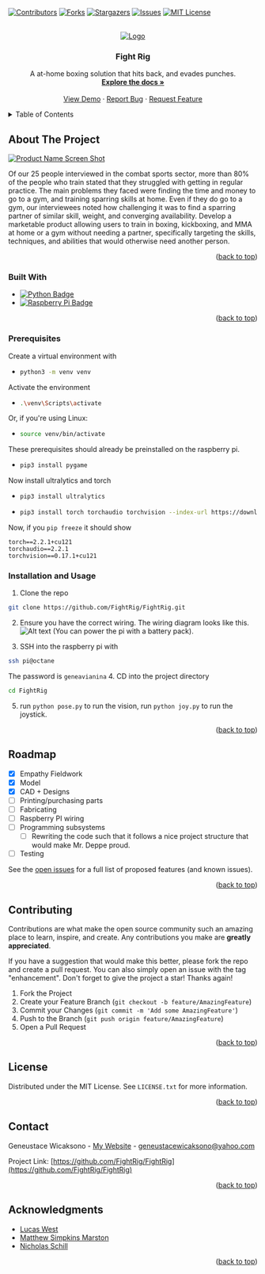 <!-- Improved compatibility of back to top link: See: https://github.com/othneildrew/Best-README-Template/pull/73 -->
<a name="readme-top"></a>
<!--
*** Thanks for checking out the Best-README-Template. If you have a suggestion
*** that would make this better, please fork the repo and create a pull request
*** or simply open an issue with the tag "enhancement".
*** Don't forget to give the project a star!
*** Thanks again! Now go create something AMAZING! :D
-->



<!-- PROJECT SHIELDS -->
<!--
*** I'm using markdown "reference style" links for readability.
*** Reference links are enclosed in brackets [ ] instead of parentheses ( ).
*** See the bottom of this document for the declaration of the reference variables
*** for contributors-url, forks-url, etc. This is an optional, concise syntax you may use.
*** https://www.markdownguide.org/basic-syntax/#reference-style-links
-->
[![Contributors][contributors-shield]][contributors-url]
[![Forks][forks-shield]][forks-url]
[![Stargazers][stars-shield]][stars-url]
[![Issues][issues-shield]][issues-url]
[![MIT License][license-shield]][license-url]


<!-- PROJECT LOGO -->
<br />
<div align="center">
  <a href="https://github.com/FightRig/FightRig">
    <img src="images/logo.png" alt="Logo">
  </a>

<h3 align="center">Fight Rig</h3>

  <p align="center">
    A at-home boxing solution that hits back, and evades punches.
    <br /> 
    <a href="https://github.com/FightRig/FightRig"><strong>Explore the docs »</strong></a>
    <br />
    <br />
    <a href="https://github.com/FightRig/FightRig">View Demo</a>
    ·
    <a href="https://github.com/FightRig/FightRig/issues">Report Bug</a>
    ·
    <a href="https://github.com/FightRig/FightRig/issues">Request Feature</a>
  </p>
</div>



<!-- TABLE OF CONTENTS -->
<details>
  <summary>Table of Contents</summary>
  <ol>
    <li>
      <a href="#about-the-project">About The Project</a>
      <ul>
        <li><a href="#built-with">Built With</a></li>
      </ul>
    </li>
    <li>
      <a href="#getting-started">Getting Started</a>
      <ul>
        <li><a href="#prerequisites">Prerequisites</a></li>
        <li><a href="#installation">Installation</a></li>
      </ul>
    </li>
    <li><a href="#usage">Usage</a></li>
    <li><a href="#roadmap">Roadmap</a></li>
    <li><a href="#contributing">Contributing</a></li>
    <li><a href="#license">License</a></li>
    <li><a href="#contact">Contact</a></li>
    <li><a href="#acknowledgments">Acknowledgments</a></li>
  </ol>
</details>



<!-- ABOUT THE PROJECT -->
## About The Project

[![Product Name Screen Shot][product-screenshot]](https://sites.google.com/icsd.k12.ny.us/impact-combat-sports?usp=sharing)

Of our 25 people interviewed in the combat sports sector, more than 80% of the people who train stated that they struggled with getting in regular practice. The main problems they faced were finding the time and money to go to a gym, and training sparring skills at home. Even if they do go to a gym, our interviewees noted how challenging it was to find a sparring partner of similar skill, weight, and converging availability. Develop a marketable product allowing users to train in boxing, kickboxing, and MMA at home or a gym without needing a partner, specifically targeting the skills, techniques, and abilities that would otherwise need another person.




<p align="right">(<a href="#readme-top">back to top</a>)</p>



### Built With

* [![Python Badge][python]][python-url]
* [![Raspberry Pi Badge][rpi]][rpi-url]

<p align="right">(<a href="#readme-top">back to top</a>)</p>

### Prerequisites

Create a virtual environment with 
* ```sh
  python3 -m venv venv
  ```
Activate the environment
* ```sh
  .\venv\Scripts\activate
  ```

Or, if you're using Linux:
* ```sh
  source venv/bin/activate
  ```



These prerequisites should already be preinstalled on the raspberry pi.
* ```sh
  pip3 install pygame
  ```

Now install ultralytics and torch
* ```sh
  pip3 install ultralytics
  ```

* ```sh
  pip3 install torch torchaudio torchvision --index-url https://download.pytorch.org/whl/cu121
  ```

Now, if you `pip freeze`
it should show
```
torch==2.2.1+cu121
torchaudio==2.2.1
torchvision==0.17.1+cu121
```

### Installation and Usage


1. Clone the repo
```sh
git clone https://github.com/FightRig/FightRig.git
```

2. Ensure you have the correct wiring. The wiring diagram looks like this.![Alt text](<images/octane7 diagram.png>) (You can power the pi with a battery pack).

3. SSH into the raspberry pi with 
```sh
ssh pi@octane
``` 
  The password is `geneavianina`
4. CD into the project directory
```sh
cd FightRig
```
5. run `python pose.py` to run the vision, run `python joy.py` to run the joystick.
<p align="right">(<a href="#readme-top">back to top</a>)</p>







<!-- ROADMAP -->
## Roadmap
- [X] Empathy Fieldwork
- [X] Model
- [X] CAD + Designs
- [ ] Printing/purchasing parts
- [ ] Fabricating
- [ ] Raspberry PI wiring
- [ ] Programming subsystems
    - [ ] Rewriting the code such that it follows a nice project structure that would make Mr. Deppe proud.
- [ ] Testing

See the [open issues](https://github.com/FightRig/FightRig/issues) for a full list of proposed features (and known issues).

<p align="right">(<a href="#readme-top">back to top</a>)</p>



<!-- CONTRIBUTING -->
## Contributing

Contributions are what make the open source community such an amazing place to learn, inspire, and create. Any contributions you make are **greatly appreciated**.

If you have a suggestion that would make this better, please fork the repo and create a pull request. You can also simply open an issue with the tag "enhancement".
Don't forget to give the project a star! Thanks again!

1. Fork the Project
2. Create your Feature Branch (`git checkout -b feature/AmazingFeature`)
3. Commit your Changes (`git commit -m 'Add some AmazingFeature'`)
4. Push to the Branch (`git push origin feature/AmazingFeature`)
5. Open a Pull Request

<p align="right">(<a href="#readme-top">back to top</a>)</p>



<!-- LICENSE -->
## License

Distributed under the MIT License. See `LICENSE.txt` for more information.

<p align="right">(<a href="#readme-top">back to top</a>)</p>



<!-- CONTACT -->
## Contact

Geneustace Wicaksono - [My Website](https://genewica.herokuapp.com) - geneustacewicaksono@yahoo.com

Project Link: [https://github.com/FightRig/FightRig](https://github.com/FightRig/FightRig)

<p align="right">(<a href="#readme-top">back to top</a>)</p>



<!-- ACKNOWLEDGMENTS -->
## Acknowledgments

* [Lucas West]()
* [Matthew Simpkins Marston]()
* [Nicholas Schill]()

<p align="right">(<a href="#readme-top">back to top</a>)</p>



<!-- MARKDOWN LINKS & IMAGES -->
<!-- https://www.markdownguide.org/basic-syntax/#reference-style-links -->
[contributors-shield]: https://img.shields.io/github/contributors/Sentientplatypus/octane7.svg?style=for-the-badge
[contributors-url]: https://github.com/FightRig/FightRig/graphs/contributors
[forks-shield]: https://img.shields.io/github/forks/Sentientplatypus/octane7.svg?style=for-the-badge
[forks-url]: https://github.com/FightRig/FightRig/network/members
[stars-shield]: https://img.shields.io/github/stars/Sentientplatypus/octane7.svg?style=for-the-badge
[stars-url]: https://github.com/FightRig/FightRig/stargazers
[issues-shield]: https://img.shields.io/github/issues/Sentientplatypus/octane7.svg?style=for-the-badge
[issues-url]: https://github.com/FightRig/FightRig/issues
[license-shield]: https://img.shields.io/github/license/Sentientplatypus/octane7.svg?style=for-the-badge
[license-url]: https://github.com/FightRig/FightRig/blob/master/LICENSE.txt
[linkedin-shield]: https://img.shields.io/badge/-LinkedIn-black.svg?style=for-the-badge&logo=linkedin&colorB=555
[linkedin-url]: https://linkedin.com/in/linkedin_username
[product-screenshot]: images/rig.png
[jumper]: images/jumper.png
[body]: images/body.png
[python]: https://img.shields.io/badge/Python-3776AB?style=for-the-badge&logo=python&logoColor=white
[python-url]: https://python.com
[rpi]: https://img.shields.io/badge/Raspberry%20Pi-A22846?style=for-the-badge&logo=Raspberry%20Pi&logoColor=white
[rpi-url]: https://raspberrypi.com
